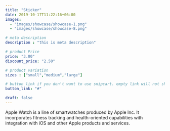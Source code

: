 ```yaml
---
title: "Sticker"
date: 2019-10-17T11:22:16+06:00
images: 
  - "images/showcase/showcase-1.png"
  - "images/showcase/showcase-8.png"

# meta description
description : "this is meta description"

# product Price
price: "3.00"
discount_price: "2.50"

# product variation
sizes : ["small","medium","large"]

# button link if you don't want to use snipcart. empty link will not show button
button_link: "#"

draft: false
---
```


Apple Watch is a line of smartwatches produced by Apple Inc. It incorporates fitness tracking and health-oriented capabilities with integration with iOS and other Apple products and services.